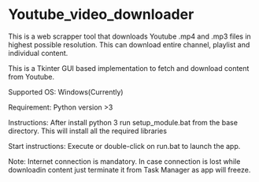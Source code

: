 # Youtube_video_downloader
This is a web scrapper tool that downloads Youtube .mp4 and .mp3 files in highest possible resolution. This can download entire channel, playlist and individual content.

This is a Tkinter GUI based implementation to fetch and download content from Youtube.

Supported OS:
Windows(Currently)

Requirement:
Python version >3

Instructions:
After install python 3 run setup_module.bat from the base directory.
This will install all the required libraries

Start instructions:
Execute or double-click on run.bat to launch the app.

Note:
Internet connection is mandatory.
In case connection is lost while downloadin content just terminate it from Task Manager as app will freeze.
